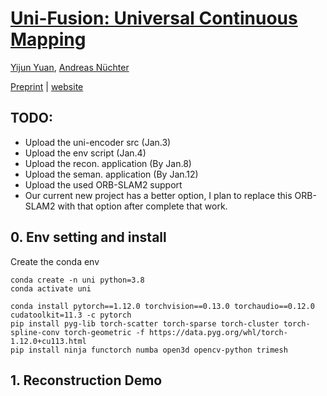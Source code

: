 # [Uni-Fusion: Universal Continuous Mapping](https://jarrome.github.io/Uni-Fusion/)

[Yijun Yuan](https://jarrome.github.io/), [Andreas Nüchter](https://www.informatik.uni-wuerzburg.de/robotics/team/nuechter/)

[Preprint](https://arxiv.org/abs/2303.12678) |  [website](https://jarrome.github.io/Uni-Fusion/)


## TODO:
* Upload the uni-encoder src (Jan.3)
* Upload the env script (Jan.4)
* Upload the recon. application (By Jan.8)
* Upload the seman. application (By Jan.12)
* Upload the used ORB-SLAM2 support
* Our current new project has a better option, I plan to replace this ORB-SLAM2 with that option after complete that work.

## 0. Env setting and install
Create the conda env
```
conda create -n uni python=3.8
conda activate uni

conda install pytorch==1.12.0 torchvision==0.13.0 torchaudio==0.12.0 cudatoolkit=11.3 -c pytorch
pip install pyg-lib torch-scatter torch-sparse torch-cluster torch-spline-conv torch-geometric -f https://data.pyg.org/whl/torch-1.12.0+cu113.html
pip install ninja functorch numba open3d opencv-python trimesh
```

## 1. Reconstruction Demo

